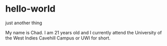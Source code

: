 # hello-world
just another thing


My name is Chad. I am 21 years old and I currently attend the University of the West Indies Cavehill Campus or UWI for short.
